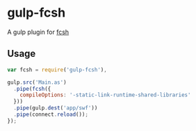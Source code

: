 # gulp-fcsh

A gulp plugin for [fcsh](http://help.adobe.com/en_US/flex/using/WS2db454920e96a9e51e63e3d11c0bf67670-7fcd.html)

## Usage

```javascript
var fcsh = require('gulp-fcsh'),

gulp.src('Main.as')
  .pipe(fcsh({
    compileOptions: '-static-link-runtime-shared-libraries'
  }))
  .pipe(gulp.dest('app/swf'))
  .pipe(connect.reload());
});
```
